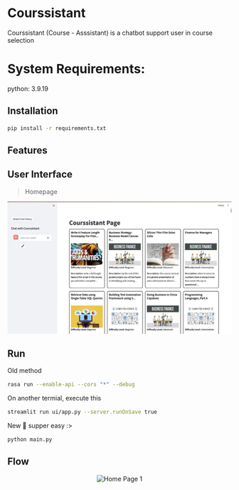 # Courssistant
Courssistant (Course - Asssistant) is a chatbot support user in course selection

# System Requirements:

python: 3.9.19

## Installation
```bash
pip install -r requirements.txt
```

## Features


## User Interface

> Homepage

<p align="center">
  <img src="https://github.com/ThanhHung2112/Courssistant/blob/main/assests/homepage1.png" alt="Home Page 1">
</p>



## Run
Old method 

```bash
rasa run --enable-api --cors "*" --debug
```

On another termial, execute this 
```bash
streamlit run ui/app.py --server.runOnSave true
```

New 🎉 supper easy :>

```bash
python main.py
```

## Flow

<p align="center">
  <img src="https://github.com/ThanhHung2112/Courssistant/blob/main/assests/flows" alt="Home Page 1">
</p>



